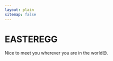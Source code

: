 ```yaml
---
layout: plain
sitemap: false
---
```


# EASTEREGG

Nice to meet you wherever you are in the world😊.

<div class="visitor-map" id="visitor-map">

<script type="text/javascript" id="clstr_globe" src="//clustrmaps.com/globe.js?d=Ad3TviOqDHsVtOCYhcgps89JxsZQA9CUrbaly3rhfLM"></script>

</div>


